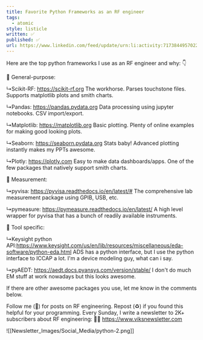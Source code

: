 ```yaml
---
title: Favorite Python Frameworks as an RF engineer
tags:
  - atomic
style: listicle
written: ✅
published: ✅
url: https://www.linkedin.com/feed/update/urn:li:activity:7173844957022023681
---
```

Here are the top python frameworks I use as an RF engineer and why: 👇

🔧 General-purpose:

↳Scikit-RF: https://scikit-rf.org
The workhorse. Parses touchstone files. Supports matplotlib plots and smith charts.

↳Pandas: https://pandas.pydata.org
Data processing using jupyter notebooks. CSV import/export.

↳Matplotlib: https://matplotlib.org
Basic plotting. Plenty of online examples for making good looking plots.

↳Seaborn: https://seaborn.pydata.org
Stats baby! Advanced plotting instantly makes my PPTs awesome.

↳Plotly: https://plotly.com
Easy to make data dashboards/apps. One of the few packages that natively support smith charts.

📏 Measurement:

↳pyvisa: https://pyvisa.readthedocs.io/en/latest/#
The comprehensive lab measurement package using GPIB, USB, etc. 

↳pymeasure: https://pymeasure.readthedocs.io/en/latest/
A high level wrapper for pyvisa that has a bunch of readily available instruments.

🤌 Tool specific:

↳Keysight python API:https://www.keysight.com/us/en/lib/resources/miscellaneous/eda-software/python-eda.html
ADS has a python interface, but I use the python interface to ICCAP a lot.
I'm a device modeling guy, what can i say.

↳pyAEDT: https://aedt.docs.pyansys.com/version/stable/
I don't do much EM stuff at work nowadays but this looks awesome.

If there are other awesome packages you use, let me know in the comments below.

Follow me (🔔) for posts on RF engineering.
Repost (♻️) if you found this helpful for your programming.
Every Sunday, I write a newsletter to 2K+ subscribers about RF engineering: ✍🏼
https://www.viksnewsletter.com

![[Newsletter_Images/Social_Media/python-2.png]]
